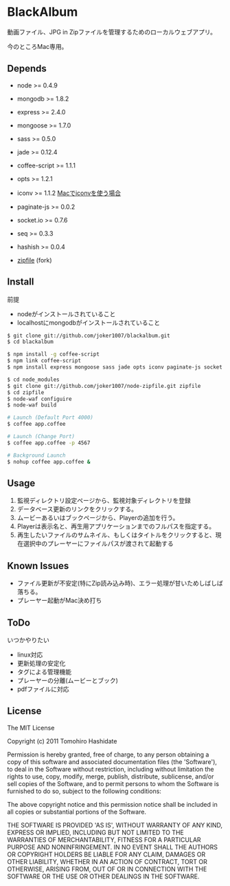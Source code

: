 
BlackAlbum
=============

動画ファイル、JPG in Zipファイルを管理するためのローカルウェブアプリ。

今のところMac専用。

Depends
-----------

* node >= 0.4.9
* mongodb >= 1.8.2

* express >= 2.4.0
* mongoose >= 1.7.0
* sass >= 0.5.0
* jade >= 0.12.4
* coffee-script >= 1.1.1
* opts >= 1.2.1
* iconv >= 1.1.2
  [Macでiconvを使う場合](http://d.hatena.ne.jp/joker1007/20110723/1311406670)
* paginate-js >= 0.0.2
* socket.io >= 0.7.6
* seq >= 0.3.3
* hashish >= 0.0.4
* [zipfile](https://github.com/joker1007/node-zipfile) (fork)

Install
-----------------

前提

* nodeがインストールされていること
* localhostにmongodbがインストールされていること

````sh
$ git clone git://github.com/joker1007/blackalbum.git
$ cd blackalbum

$ npm install -g coffee-script
$ npm link coffee-script
$ npm install express mongoose sass jade opts iconv paginate-js socket.io seq hashish

$ cd node_modules
$ git clone git://github.com/joker1007/node-zipfile.git zipfile
$ cd zipfile
$ node-waf configuire
$ node-waf build

# Launch (Default Port 4000)
$ coffee app.coffee

# Launch (Change Port)
$ coffee app.coffee -p 4567

# Background Launch
$ nohup coffee app.coffee &
````


Usage
-----------

1. 監視ディレクトリ設定ページから、監視対象ディレクトリを登録
2. データベース更新のリンクをクリックする。
3. ムービーあるいはブックページから、Playerの追加を行う。
4. Playerは表示名と、再生用アプリケーションまでのフルパスを指定する。
5. 再生したいファイルのサムネイル、もしくはタイトルをクリックすると、現在選択中のプレーヤーにファイルパスが渡されて起動する


Known Issues
------------------

* ファイル更新が不安定(特にZip読み込み時)、エラー処理が甘いためしばしば落ちる。
* プレーヤー起動がMac決め打ち


ToDo
-------------

いつかやりたい

* linux対応
* 更新処理の安定化
* タグによる管理機能
* プレーヤーの分離(ムービーとブック)
* pdfファイルに対応


License
---------------

The MIT License

Copyright (c) 2011 Tomohiro Hashidate

Permission is hereby granted, free of charge, to any person obtaining
a copy of this software and associated documentation files (the
'Software'), to deal in the Software without restriction, including
without limitation the rights to use, copy, modify, merge, publish,
distribute, sublicense, and/or sell copies of the Software, and to
permit persons to whom the Software is furnished to do so, subject to
the following conditions:

The above copyright notice and this permission notice shall be
included in all copies or substantial portions of the Software.

THE SOFTWARE IS PROVIDED 'AS IS', WITHOUT WARRANTY OF ANY KIND,
EXPRESS OR IMPLIED, INCLUDING BUT NOT LIMITED TO THE WARRANTIES OF
MERCHANTABILITY, FITNESS FOR A PARTICULAR PURPOSE AND NONINFRINGEMENT.
IN NO EVENT SHALL THE AUTHORS OR COPYRIGHT HOLDERS BE LIABLE FOR ANY
CLAIM, DAMAGES OR OTHER LIABILITY, WHETHER IN AN ACTION OF CONTRACT,
TORT OR OTHERWISE, ARISING FROM, OUT OF OR IN CONNECTION WITH THE
SOFTWARE OR THE USE OR OTHER DEALINGS IN THE SOFTWARE.
